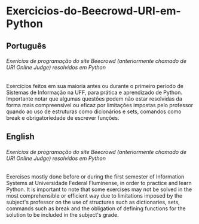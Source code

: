 # Exercicios-do-Beecrowd-URI-em-Python

## Português

###### Exerícios de programação do site Beecrowd (anteriormente chamado de URI Online Judge) resolvidos em Python

Exercícios feitos em sua maioria antes ou durante o primeiro período de Sistemas de Informação na UFF, para prática e aprendizado de Python. Importante notar que algumas questões podem não estar resolvidas da forma mais compreensível ou eficaz por limitações impostas pelo professor quando ao uso de estruturas como dicionários e sets, comandos como break e obrigatoriedade de escrever funções.


## English

###### Exerícios de programação do site Beecrowd (anteriormente chamado de URI Online Judge) resolvidos em Python

Exercises mostly done before or during the first semester of Information Systems at Universidade Federal Fluminense, in order to practice and learn Python. It is important to note that some exercises may not be solved in the most comprehensible or efficient way due to limitations imposed by the subject's professor on the use of structures such as dictionaries, sets, commands such as break and the obligation of defining functions for the solution to be included in the subject's grade.
